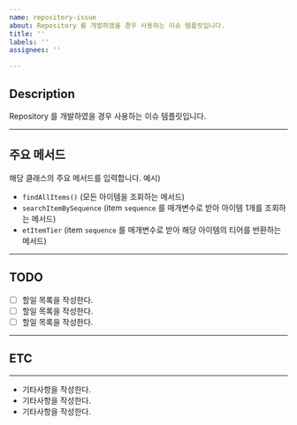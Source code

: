 ```yaml
---
name: repository-issue
about: Repository 를 개발하였을 경우 사용하는 이슈 템플릿입니다.
title: ''
labels: ''
assignees: ''

---
```


## Description
Repository 를 개발하였을 경우 사용하는 이슈 템플릿입니다.

---

## 주요 메서드
해당 클래스의 주요 메서드를 입력합니다.
예시)
- ``findAllItems()`` (모든 아이템을 조회하는 메서드)
- ``searchItemBySequence`` (item `sequence` 를 매개변수로 받아 아이템 1개를 조회하는 메서드)
- ``etItemTier`` (item `sequence` 를 매개변수로 받아 해당 아이템의 티어를 반환하는 메서드)
---

## TODO
- [ ]  할일 목록을 작성한다.
- [ ]  할일 목록을 작성한다.
- [ ]  할일 목록을 작성한다.

---

## ETC

---
* 기타사항을 작성한다.
* 기타사항을 작성한다.
* 기타사항을 작성한다.
